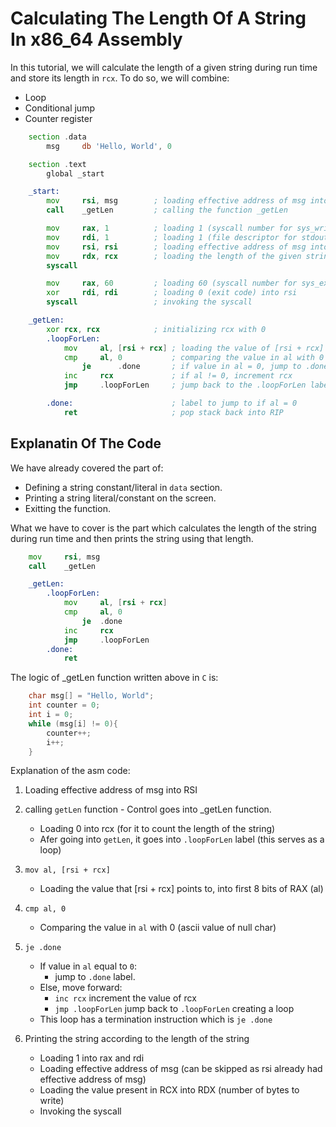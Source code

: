 # Calculating The Length Of A String In x86_64 Assembly
In this tutorial, we will calculate the length of a given string during run time and store its length in `rcx`. To do so, we will combine:
- Loop
- Conditional jump
- Counter register

```asm
    section .data
        msg     db 'Hello, World', 0

    section .text
        global _start

    _start:
        mov     rsi, msg        ; loading effective address of msg into rsi
        call    _getLen         ; calling the function _getLen

        mov     rax, 1          ; loading 1 (syscall number for sys_write) into rax
        mov     rdi, 1          ; loading 1 (file descriptor for stdout) into rdi
        mov     rsi, rsi        ; loading effective address of msg into rsi
        mov     rdx, rcx        ; loading the length of the given string (number of bytes to write) into rdx
        syscall

        mov     rax, 60         ; loading 60 (syscall number for sys_exit) into rax
        xor     rdi, rdi        ; loading 0 (exit code) into rsi
        syscall                 ; invoking the syscall

    _getLen:
        xor rcx, rcx            ; initializing rcx with 0
        .loopForLen:
            mov     al, [rsi + rcx] ; loading the value of [rsi + rcx] into first 8 bits of RAX
            cmp     al, 0           ; comparing the value in al with 0 (ascii value for null char)
                je      .done       ; if value in al = 0, jump to .done label which stops the loop
            inc     rcx             ; if al != 0, increment rcx
            jmp     .loopForLen     ; jump back to the .loopForLen label to execute a loop

        .done:                      ; label to jump to if al = 0
            ret                     ; pop stack back into RIP
```
## Explanatin Of The Code
We have already covered the part of:
  - Defining a string constant/literal in `data` section.
  - Printing a string literal/constant on the screen.
  - Exitting the function.

What we have to cover is the part which calculates the length of the string during run time and then prints the string using that length.
```asm
    mov     rsi, msg
    call    _getLen

    _getLen:
        .loopForLen:
            mov     al, [rsi + rcx]
            cmp     al, 0
                je  .done
            inc     rcx
            jmp     .loopForLen
        .done:
            ret
```
The logic of _getLen function written above in `C` is:
```C
    char msg[] = "Hello, World";
    int counter = 0;
    int i = 0;
    while (msg[i] != 0){
        counter++;
        i++;
    }
```
Explanation of the asm code:
1. Loading effective address of msg into RSI

2. calling `getLen` function - Control goes into _getLen function.
   - Loading 0 into rcx (for it to count the length of the string)
   - Afer going into `getLen`, it goes into `.loopForLen` label (this serves as a loop)

3. `mov al, [rsi + rcx]`
   - Loading the value that [rsi + rcx] points to, into first 8 bits of RAX (al)

4. `cmp al, 0`
    - Comparing the value in `al` with 0 (ascii value of null char)

5. `je .done`
   - If value in `al` equal to `0`:
     - jump to `.done` label.
   - Else, move forward:
     - `inc rcx` increment the value of rcx
     - `jmp .loopForLen` jump back to `.loopForLen` creating a loop
   - This loop has a termination instruction which is `je .done`

6. Printing the string according to the length of the string
   - Loading 1 into rax and rdi
   - Loading effective address of msg (can be skipped as rsi already had effective address of msg)
   - Loading the value present in RCX into RDX (number of bytes to write)
   - Invoking the syscall